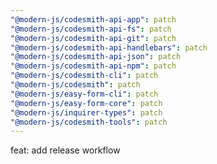 ```yaml
---
"@modern-js/codesmith-api-app": patch
"@modern-js/codesmith-api-fs": patch
"@modern-js/codesmith-api-git": patch
"@modern-js/codesmith-api-handlebars": patch
"@modern-js/codesmith-api-json": patch
"@modern-js/codesmith-api-npm": patch
"@modern-js/codesmith-cli": patch
"@modern-js/codesmith": patch
"@modern-js/easy-form-cli": patch
"@modern-js/easy-form-core": patch
"@modern-js/inquirer-types": patch
"@modern-js/codesmith-tools": patch
---
```


feat: add release workflow
